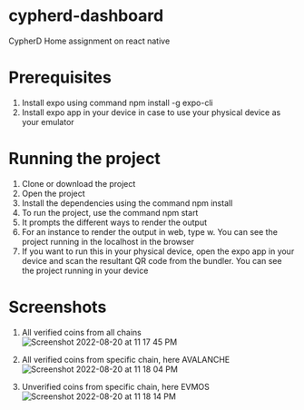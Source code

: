 # cypherd-dashboard
CypherD Home assignment on react native

# Prerequisites
1. Install expo using command npm install -g expo-cli
2. Install expo app in your device in case to use your physical device as your emulator

# Running the project
1. Clone or download the project
2. Open the project
3. Install the dependencies using the command npm install
4. To run the project, use the command npm start
5. It prompts the different ways to render the output
6. For an instance to render the output in web, type w. You can see the project running in the localhost in the browser
7. If you want to run this in your physical device, open the expo app in your device and scan the resultant QR code from the bundler. You can see the project running in your device

# Screenshots
1. All verified coins from all chains
![Screenshot 2022-08-20 at 11 17 45 PM](https://user-images.githubusercontent.com/21031995/185759905-0b0f57d3-3a81-405c-9331-dd97c1726fda.png)


2. All verified coins from specific chain, here AVALANCHE
![Screenshot 2022-08-20 at 11 18 04 PM](https://user-images.githubusercontent.com/21031995/185759907-a87fbab2-4fa0-466e-baf7-af1bcf1caba0.png)

3. Unverified coins from specific chain, here EVMOS
![Screenshot 2022-08-20 at 11 18 14 PM](https://user-images.githubusercontent.com/21031995/185759909-4b098892-4afa-4412-9309-967d3f3b7e4a.png)
